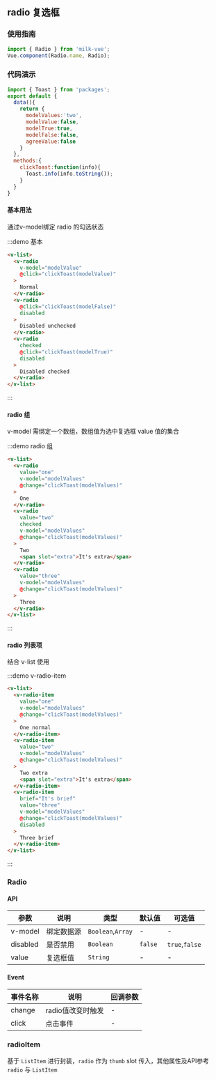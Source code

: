 <style>
.demo-radio{
  a{
    color:#66c6f2;
    margin-left:5px;
  }
  .vm-list-body>.vm-radio-wrapper{
    display:block;
    margin:15px;
  }
}
</style>
<script>
import { Toast } from 'packages';
export default {
  data(){
    return {
      modelValues:'two',
      modelValue:false,
      agreeValue:false
    }
  },
  methods:{
    clickToast:function(info){
      Toast.info(info&&info.toString()||"none");
    }
  }
}
</script>
## radio 复选框

### 使用指南

```javascript
import { Radio } from 'milk-vue';
Vue.component(Radio.name, Radio);
```

### 代码演示

```javascript
import { Toast } from 'packages';
export default {
  data(){
    return {
      modelValues:'two',
      modelValue:false,
      modelTrue:true,
      modelFalse:false,
      agreeValue:false
    }
  },
  methods:{
    clickToast:function(info){
      Toast.info(info.toString());
    }
  }
}
```


#### 基本用法

通过v-model绑定 radio 的勾选状态

:::demo 基本

```html
<v-list>
  <v-radio
    v-model="modelValue"
    @click="clickToast(modelValue)"
  >
    Normal
  </v-radio>
  <v-radio
    @click="clickToast(modelFalse)"
    disabled
  >
    Disabled unchecked
  </v-radio>
  <v-radio
    checked
    @click="clickToast(modelTrue)"
    disabled
  >
    Disabled checked
  </v-radio>
</v-list>
```
:::

#### radio 组

v-model 需绑定一个数组，数组值为选中复选框 value 值的集合

:::demo radio 组
```html
<v-list>
  <v-radio
    value="one"
    v-model="modelValues"
    @change="clickToast(modelValues)"
  >
    One
  </v-radio>
  <v-radio
    value="two"
    checked
    v-model="modelValues"
    @change="clickToast(modelValues)"
  >
    Two
    <span slot="extra">It's extra</span>
  </v-radio>
  <v-radio
    value="three"
    v-model="modelValues"
    @change="clickToast(modelValues)"
  >
    Three
  </v-radio>
</v-list>
```
:::

#### radio 列表项

结合 v-list 使用

:::demo v-radio-item
```html
<v-list>
  <v-radio-item
    value="one"
    v-model="modelValues"
    @change="clickToast(modelValues)"
  >
    One normal
  </v-radio-item>
  <v-radio-item
    value="two"
    v-model="modelValues"
    @change="clickToast(modelValues)"
  >
    Two extra
    <span slot="extra">It's extra</span>
  </v-radio-item>
  <v-radio-item
    brief="It's brief"
    value="three"
    v-model="modelValues"
    @change="clickToast(modelValues)"
    disabled
  >
    Three brief
  </v-radio-item>
</v-list>
```
:::

### Radio

#### API

| 参数 | 说明 | 类型 | 默认值 | 可选值 |
|-----------|-----------|-----------|-------------|-------------|
| v-model | 绑定数据源 | `Boolean`,`Array` | - | - |
| disabled | 是否禁用 | `Boolean` | `false` | `true`,`false` |
| value | 复选框值 | `String` | - | - |

#### Event

| 事件名称 | 说明 | 回调参数 |
|-----------|-----------|-----------|
| change | radio值改变时触发 | - |
| click | 点击事件 | - |

### radioItem

基于 `ListItem` 进行封装，`radio` 作为 `thumb` slot 传入，其他属性及API参考 `radio` 与 `ListItem`
